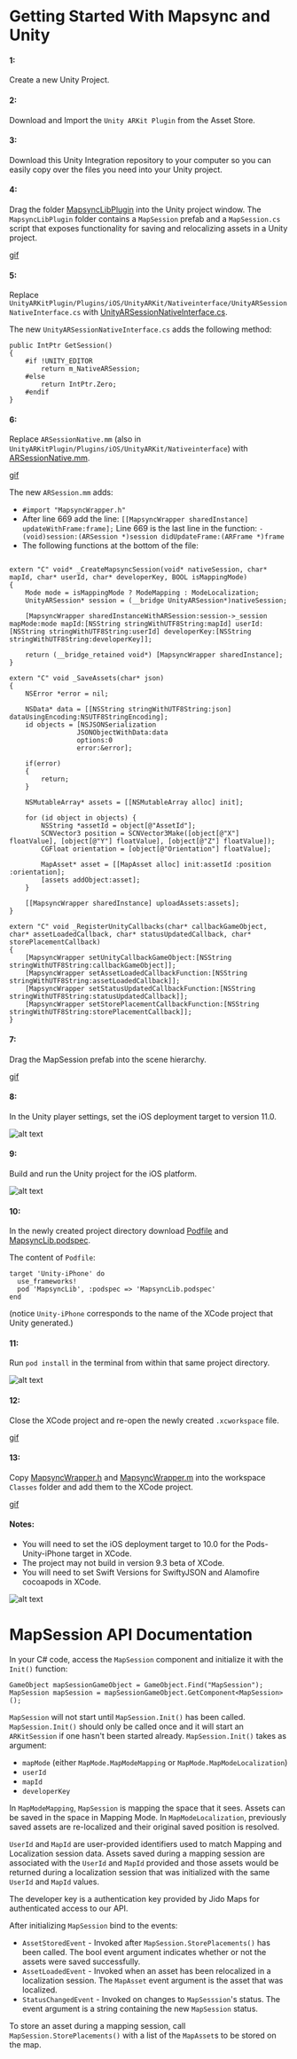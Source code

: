 # Getting Started With Mapsync and Unity

#### 1:
Create a new Unity Project.

#### 2:
Download and Import the `Unity ARKit Plugin` from the Asset Store.

#### 3: 
Download this Unity Integration repository to your computer so you can easily copy over the files you need into your Unity project.

#### 4:
Drag the folder [MapsyncLibPlugin](https://github.com/jidomaps/unity_integration/tree/master/MapsyncLibPlugin) into the Unity project window. The `MapsyncLibPlugin` folder contains a `MapSession` prefab and a `MapSession.cs` script that exposes functionality for saving and relocalizing assets in a Unity project.

[gif](https://s3-us-west-2.amazonaws.com/unity-integration-screenshots/Drag.gif)

#### 5:
Replace `UnityARKitPlugin/Plugins/iOS/UnityARKit/Nativeinterface/UnityARSessionNativeInterface.cs` with [UnityARSessionNativeInterface.cs](https://github.com/jidomaps/unity_integration/blob/master/UnityARSessionNativeInterface.cs).

The new `UnityARSessionNativeInterface.cs` adds the following method: 
```
public IntPtr GetSession() 
{
    #if !UNITY_EDITOR
        return m_NativeARSession;
    #else
        return IntPtr.Zero;
    #endif
}
```

#### 6:
Replace `ARSessionNative.mm` (also in `UnityARKitPlugin/Plugins/iOS/UnityARKit/Nativeinterface`) with [ARSessionNative.mm](https://github.com/jidomaps/unity_integration/blob/master/ARSessionNative.mm).

[gif](https://s3-us-west-2.amazonaws.com/unity-integration-screenshots/ReplaceARSessionNative.gif)

The new `ARSession.mm` adds:

 - `#import "MapsyncWrapper.h"` 
 - After line 669 add the line:
  `[[MapsyncWrapper sharedInstance] updateWithFrame:frame];`
 Line 669 is the last line in the function: 
 `- (void)session:(ARSession *)session didUpdateFrame:(ARFrame *)frame`
  - The following functions at the bottom of the file:

```

extern "C" void* _CreateMapsyncSession(void* nativeSession, char* mapId, char* userId, char* developerKey, BOOL isMappingMode)
{
    Mode mode = isMappingMode ? ModeMapping : ModeLocalization;
    UnityARSession* session = (__bridge UnityARSession*)nativeSession;
    
    [MapsyncWrapper sharedInstanceWithARSession:session->_session mapMode:mode mapId:[NSString stringWithUTF8String:mapId] userId:[NSString stringWithUTF8String:userId] developerKey:[NSString stringWithUTF8String:developerKey]];
    
    return (__bridge_retained void*) [MapsyncWrapper sharedInstance];
}

extern "C" void _SaveAssets(char* json)
{
    NSError *error = nil;
    
    NSData* data = [[NSString stringWithUTF8String:json] dataUsingEncoding:NSUTF8StringEncoding];
    id objects = [NSJSONSerialization
                 JSONObjectWithData:data
                 options:0
                 error:&error];
    
    if(error)
    {
        return;
    }
    
    NSMutableArray* assets = [[NSMutableArray alloc] init];
    
    for (id object in objects) {
        NSString *assetId = object[@"AssetId"];
        SCNVector3 position = SCNVector3Make([object[@"X"] floatValue], [object[@"Y"] floatValue], [object[@"Z"] floatValue]);
        CGFloat orientation = [object[@"Orientation"] floatValue];
        
        MapAsset* asset = [[MapAsset alloc] init:assetId :position :orientation];
        [assets addObject:asset];
    }
    
    [[MapsyncWrapper sharedInstance] uploadAssets:assets];
}

extern "C" void _RegisterUnityCallbacks(char* callbackGameObject, char* assetLoadedCallback, char* statusUpdatedCallback, char* storePlacementCallback)
{
    [MapsyncWrapper setUnityCallbackGameObject:[NSString stringWithUTF8String:callbackGameObject]];
    [MapsyncWrapper setAssetLoadedCallbackFunction:[NSString stringWithUTF8String:assetLoadedCallback]];
    [MapsyncWrapper setStatusUpdatedCallbackFunction:[NSString stringWithUTF8String:statusUpdatedCallback]];
    [MapsyncWrapper setStorePlacementCallbackFunction:[NSString stringWithUTF8String:storePlacementCallback]];
}
```

#### 7: 
Drag the MapSession prefab into the scene hierarchy.

[gif](https://s3-us-west-2.amazonaws.com/unity-integration-screenshots/DragMapsyncPrefab.gif)

#### 8:
In the Unity player settings, set the iOS deployment target to version 11.0.

![alt text](https://s3-us-west-2.amazonaws.com/unity-integration-screenshots/iOSVersion.png)

#### 9:
Build and run the Unity project for the iOS platform.

![alt text](https://s3-us-west-2.amazonaws.com/unity-integration-screenshots/BuildAndRun.png)

#### 10:
In the newly created project directory download [Podfile](https://github.com/jidomaps/unity_integration/blob/master/Podfile) and [MapsyncLib.podspec](https://github.com/jidomaps/unity_integration/blob/master/MapsyncLib.podspec).

The content of `Podfile`:
```
target 'Unity-iPhone' do
  use_frameworks!
  pod 'MapsyncLib', :podspec => 'MapsyncLib.podspec'
end
```
(notice `Unity-iPhone` corresponds to the name of the XCode project that Unity generated.)

#### 11:
Run `pod install` in the terminal from within that same project directory.

![alt text](https://s3-us-west-2.amazonaws.com/unity-integration-screenshots/PodInstall.png)

#### 12: 
Close the XCode project and re-open the newly created `.xcworkspace` file.

[gif](https://s3-us-west-2.amazonaws.com/unity-integration-screenshots/OpenWorkspace.gif)

#### 13: 
Copy [MapsyncWrapper.h](https://github.com/jidomaps/unity_integration/blob/master/MapsyncWrapper.h) and [MapsyncWrapper.m](https://github.com/jidomaps/unity_integration/blob/master/MapSyncWrapper.m) into the workspace `Classes` folder and add them to the XCode project.

[gif](https://s3-us-west-2.amazonaws.com/unity-integration-screenshots/AddMapsyncWrapperh.gif)

#### Notes:
 - You will need to set the iOS deployment target to 10.0 for the Pods-Unity-iPhone target in XCode.
 - The project may not build in version 9.3 beta of XCode. 
 - You will need to set Swift Versions for SwiftyJSON and Alamofire cocoapods in XCode.

![alt text](https://s3-us-west-2.amazonaws.com/unity-integration-screenshots/SwiftLanuageVersion.png)

# MapSession API Documentation

In your C# code, access the `MapSession` component and initialize it with the `Init()` function:

```
GameObject mapSessionGameObject = GameObject.Find("MapSession");
MapSession mapSession = mapSessionGameObject.GetComponent<MapSession> ();
```

`MapSession` will not start until `MapSession.Init()` has been called. `MapSession.Init()` should only be called once and it will start an `ARKitSession` if one hasn't been started already. `MapSession.Init()` takes as argument: 

- `mapMode` (either `MapMode.MapModeMapping` or `MapMode.MapModeLocalization`)
- `userId`
- `mapId`
- `developerKey`

In `MapModeMapping`, `MapSession` is mapping the space that it sees. Assets can be saved in the space in Mapping Mode. In `MapModeLocalization`, previously saved assets are re-localized and their original saved position is resolved.

`UserId` and `MapId` are user-provided identifiers used to match Mapping and Localization session data. Assets saved during a mapping session are associated with the `UserId` and `MapId` provided and those assets would be returned during a localization session that was initialized with the same `UserId` and `MapId` values.

The developer key is a authentication key provided by Jido Maps for authenticated access to our API.

After initializing `MapSession` bind to the events:
- `AssetStoredEvent` -  Invoked after `MapSession.StorePlacements()` has been called. The bool event argument indicates whether or not the assets were saved successfully.
- `AssetLoadedEvent` - Invoked when an asset has been relocalized in a localization session. The `MapAsset` event argument is the asset that was localized. 
- `StatusChangedEvent` - Invoked on changes to `MapSesssion`'s status. The event argument is a string containing the new `MapSession` status.

To store an asset during a mapping session, call `MapSession.StorePlacements()` with a list of the `MapAsset`s to be stored on the map.